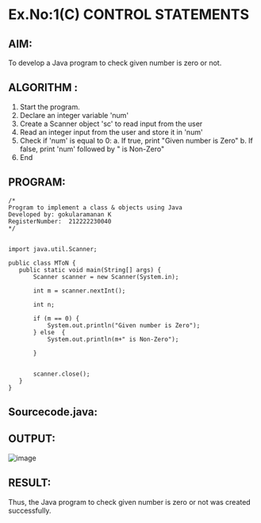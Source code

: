 # Ex.No:1(C) CONTROL STATEMENTS

## AIM:
To develop a Java program to check given number is zero or not.

## ALGORITHM :
1.	Start the program.
2.	Declare an integer variable 'num'
3.	Create a Scanner object 'sc' to read input from the user
4.	Read an integer input from the user and store it in 'num'
5.	Check if 'num' is equal to 0:
a.	If true, print "Given number is Zero"
b.	If false, print 'num' followed by " is Non-Zero"
6.	End





## PROGRAM:
 ```
/*
Program to implement a class & objects using Java
Developed by: gokularamanan K
RegisterNumber:  212222230040
*/


import java.util.Scanner;

public class MToN {
    public static void main(String[] args) {
        Scanner scanner = new Scanner(System.in);

        int m = scanner.nextInt();

        int n;

        if (m == 0) {
            System.out.println("Given number is Zero");
        } else  {
            System.out.println(m+" is Non-Zero");
          
        }


        scanner.close();
    }
}
```

## Sourcecode.java:



## OUTPUT:

![image](https://github.com/user-attachments/assets/af20b32a-be6d-46f4-bc58-ddbd783385e5)


## RESULT:
Thus, the Java program to check given number is zero or not was created successfully.

